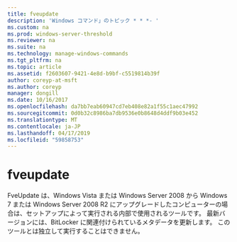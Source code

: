 ```yaml
---
title: fveupdate
description: 'Windows コマンド」のトピック * * *- '
ms.custom: na
ms.prod: windows-server-threshold
ms.reviewer: na
ms.suite: na
ms.technology: manage-windows-commands
ms.tgt_pltfrm: na
ms.topic: article
ms.assetid: f2603607-9421-4e8d-b9bf-c5519814b39f
author: coreyp-at-msft
ms.author: coreyp
manager: dongill
ms.date: 10/16/2017
ms.openlocfilehash: da7bb7eab60947cd7eb408e82a1f55c1aec47992
ms.sourcegitcommit: 0d0b32c8986ba7db9536e0b8648d4ddf9b03e452
ms.translationtype: MT
ms.contentlocale: ja-JP
ms.lasthandoff: 04/17/2019
ms.locfileid: "59858753"
---
```

# <a name="fveupdate"></a>fveupdate



FveUpdate は、Windows Vista または Windows Server 2008 から Windows 7 または Windows Server 2008 R2 にアップグレードしたコンピューターの場合は、セットアップによって実行される内部で使用されるツールです。 最新バージョンには、BitLocker に関連付けられているメタデータを更新します。 このツールとは独立して実行することはできません。